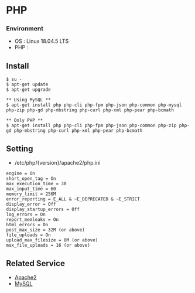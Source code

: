# PHP
### Environment
- OS : Linux 18.04.5 LTS
- PHP : 

## Install
```
$ su -
$ apt-get update
$ apt-get upgrade

** Using MySQL **
$ apt-get install php php-cli php-fpm php-json php-common php-mysql php-zip php-gd php-mbstring php-curl php-xml php-pear php-bcmath

** Only PHP **
$ apt-get install php php-cli php-fpm php-json php-common php-zip php-gd php-mbstring php-curl php-xml php-pear php-bcmath
```

## Setting
- /etc/php/{version}/apache2/php.ini
```
engine = On
short_open_tag = On
max_execution_time = 30
max_input_time = 60
memory_limit = 256M
error_reporting = E_ALL & ~E_DEPRECATED & ~E_STRICT
display_error = Off
display_startup_errors = Off
log_errors = On
report_memleaks = On
html_errors = On
post_max_size = 32M (or above)
file_uploads = On
upload_max_filesize = 8M (or above)
max_file_uploads = 16 (or above)
```

## Related Service
  - [Apache2](./apache2.md)
  - [MySQL](./MySQL.md)
